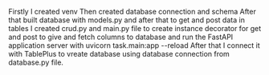 Firstly I created venv 
Then created database connection and schema
After that built database with models.py and after that to get and post data in tables I created crud.py and main.py file to create instance decorator for get and post to give and fetch columns to database and run the FastAPI application server with
uvicorn task.main:app --reload
After that I connect it with TablePlus to vreate database using database connection from database.py file.
